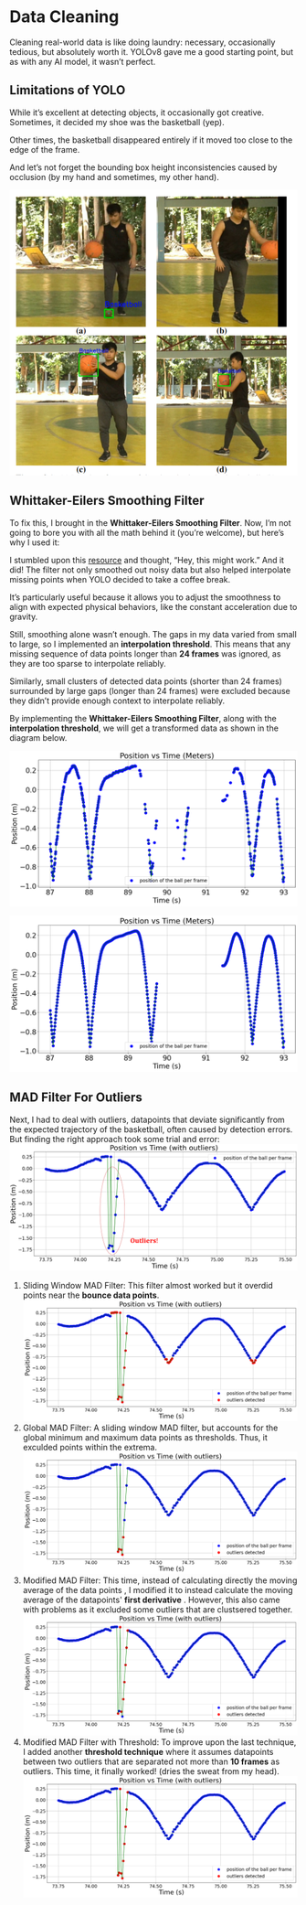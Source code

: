 # Data Cleaning
Cleaning real-world data is like doing laundry: necessary, occasionally tedious, but absolutely worth it. YOLOv8 gave me a good starting point, but as with any AI model, it wasn’t perfect. 


## Limitations of YOLO

While it’s excellent at detecting objects, it occasionally got creative. Sometimes, it decided my shoe was the basketball (yep). 

Other times, the basketball disappeared entirely if it moved too close to the edge of the frame. 

And let’s not forget the bounding box height inconsistencies caused by occlusion (by my hand and sometimes, my other hand). 

![Alt text for the image](images/limit.png)

## Whittaker-Eilers Smoothing Filter
To fix this, I brought in the **Whittaker-Eilers Smoothing Filter**. Now, I’m not going to bore you with all the math behind it (you’re welcome), but here’s why I used it: 

I stumbled upon this [resource](https://towardsdatascience.com/the-perfect-way-to-smooth-your-noisy-data-4f3fe6b44440) and thought, “Hey, this might work.” And it did! The filter not only smoothed out noisy data but also helped interpolate missing points when YOLO decided to take a coffee break.

It’s particularly useful because it allows you to adjust the smoothness to align with expected physical behaviors, like the constant acceleration due to gravity.

Still, smoothing alone wasn’t enough. The gaps in my data varied from small to large, so I implemented an **interpolation threshold**. This means that any missing sequence of data points longer than **24 frames** was ignored, as they are too sparse to interpolate reliably. 

Similarly, small clusters of detected data points (shorter than 24 frames) surrounded by large gaps (longer than 24 frames) were excluded because they didn’t provide enough context to interpolate reliably. 

By implementing the **Whittaker-Eilers Smoothing Filter**, along with the **interpolation threshold**, we will get a transformed data as shown in the diagram below.

![Alt text for the image](images/3.2.png)

![Alt text for the image](images/3.3.png)

## MAD Filter For Outliers
Next, I had to deal with outliers, datapoints that deviate significantly from the expected trajectory of the basketball, often caused by detection errors. But finding the right approach took some trial and error:
![Alt text for the image](images/outliers.png)
1. Sliding Window MAD Filter: This filter almost worked but it overdid points near the **bounce data points**.
![Alt text for the image](images/3.6_a.png)
2. Global MAD Filter: A sliding window MAD filter, but accounts for the global minimum and maximum data points as thresholds. Thus, it exculded points within the extrema.
![Alt text for the image](images/3.7a.png)
3. Modified MAD Filter: This time, instead of calculating directly the moving average of the data points , I modified it to instead calculate the moving average of the datapoints' **first derivative** . However, this also came with problems as it excluded some outliers that are clustsered together.
![Alt text for the image](images/3.8a.png)
4. Modified MAD Filter with Threshold: To improve upon the last technique, I added another **threshold technique** where it assumes datapoints between two outliers that are separated not more than **10 frames** as outliers. This time, it finally worked! (dries the sweat from my head).
![Alt text for the image](images/3.9a.png)   

   
   
   
